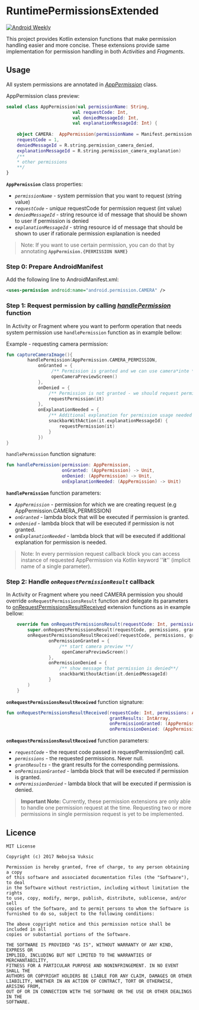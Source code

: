 # RuntimePermissionsExtended 

[![Android Weekly](https://img.shields.io/badge/Android%20Weekly-260-blue.svg)](http://androidweekly.net/issues/issue-260)

This project provides Kotlin extension functions that make permission handling easier and more concise.
These extensions provide same implementation for permission handling in both *Activities* and *Fragments*.

## Usage

All system permissions are annotated in *[AppPermission](https://github.com/Vuksa/KotlinoidRuntimePermission/blob/master/library/src/main/kotlin/com/techwolf/android/permissionhandler/AppPermission.kt)* class.

AppPermission class preview:
```kotlin
sealed class AppPermission(val permissionName: String,
                         val requestCode: Int,
                         val deniedMessageId: Int,
                         val explanationMessageId: Int) {
    
    object CAMERA:  AppPermission(permissionName = Manifest.permission.CAMERA, 
    requestCode = 1, 
    deniedMessageId = R.string.permission_camera_denied, 
    explanationMessageId = R.string.permission_camera_explanation)
    /** 
    * other permissions
    **/
}

```

**`AppPermission`** class properties:
* _`permissionName`_ - system permission that you want to request (string value)
* _`requestCode`_ - *unique* requestCode for permission request (int value)
* _`deniedMessageId`_ - string resource id of message that should be shown to user if permission is denied
* _`explanationMessageId`_ - string resource id of message that should be shown to user if rationale 
permission explanation is needed

>Note: If you want to use certain permission, you can do that by annotating **`AppPermision.{PERMISSION NAME}`**

### Step 0: Prepare AndroidManifest

Add the following line to AndroidManifest.xml:

```xml
<uses-permission android:name="android.permission.CAMERA" />
```

### Step 1: Request permission by calling *[handlePermission](https://github.com/Vuksa/KotlinoidRuntimePermission/blob/master/library/src/main/kotlin/com/techwolf/android/permissionhandler/PermissionHandler.kt#L61)* function

In Activity or Fragment where you want to perform operation that needs system permission use 
`handlePermission` function as in example bellow:

Example - requesting camera permission:
```kotlin
fun captureCameraImage(){
        handlePermission(AppPermission.CAMERA_PERMISSION,
            onGranted = {
                 /** Permission is granted and we can use camera*inte */
                 openCameraPreviewScreen()
            },
            onDenied = {
                /** Permission is not granted - we should request permission **/      
                requestPermission(it)
            },
            onExplanationNeeded = {
                /** Additional explanation for permission usage needed **/
                snackbarWithAction(it.explanationMessageId) {
                    requestPermission(it)
                }
            })
}
```

`handlePermission` function signature:
```kotlin
fun handlePermission(permission: AppPermission, 
                     onGranted: (AppPermission) -> Unit, 
                     onDenied: (AppPermission) -> Unit,
                     onExplanationNeeded: (AppPermission) -> Unit)
```

**`handlePermission`** function parameters:
* *`AppPermission`* - permission for which we are creating request (e.g AppPermission.CAMERA_PERMISSION)
* *`onGranted`* - lambda block that will be executed if permission is granted.
* *`onDenied`* - lambda block that will be executed if permission is not granted.
* *`onExplanationNeeded`* - lambda block that will be executed if additional explanation for permission is needed.


>Note: In every permission request callback block you can access instance of requested AppPermission via Kotlin keyword ''**it**'' (implicit name of a single parameter).

### Step 2: Handle *`onRequestPermissionResult`* callback

In Activity or Fragment where you need CAMERA permission you should override `onRequestPermissionsResult` function and delegate its parameters
to [onRequestPermissionsResultReceived](https://github.com/Vuksa/KotlinoidRuntimePermission/blob/master/library/src/main/kotlin/com/techwolf/android/permissionhandler/PermissionHandler.kt#L75) extension functions as in example bellow:

```kotlin
    override fun onRequestPermissionsResult(requestCode: Int, permissions: Array<out String>, grantResults: IntArray) {
        super.onRequestPermissionsResult(requestCode, permissions, grantResults)
        onRequestPermissionsResultReceived(requestCode, permissions, grantResults,
                onPermissionGranted = {
                    /** start camera preview **/
                     openCameraPreviewScreen()
                },
                onPermissionDenied = {
                    /** show message that permission is denied**/
                    snackbarWithoutAction(it.deniedMessageId)
                }
        )
    }
```

**`onRequestPermissionsResultReceived`** function signature:
```kotlin
fun onRequestPermissionsResultReceived(requestCode: Int, permissions: Array<out String>,
                                       grantResults: IntArray,
                                       onPermissionGranted: (AppPermission) -> Unit, 
                                       onPermissionDenied: (AppPermission) -> Unit)
```

**`onRequestPermissionsResultReceived`** function parameters: 
* *`requestCode`* - the request code passed in requestPermission(Int) call.
* *`permissions`* - the requested permissions. Never null.
* *`grantResults`* - the grant results for the corresponding permissions.
* *`onPermissionGranted`* - lambda block that will be executed if permission is granted.
* *`onPermissionDenied`* - lambda block that will be executed if permission is denied.


>**Important Note:** Currently, these permission extensions are only able to handle one permission request at the time. Requesting two or more permissions in single permission request is yet to be implemented.  

## Licence
```
MIT License

Copyright (c) 2017 Nebojsa Vuksic

Permission is hereby granted, free of charge, to any person obtaining a copy
of this software and associated documentation files (the "Software"), to deal
in the Software without restriction, including without limitation the rights
to use, copy, modify, merge, publish, distribute, sublicense, and/or sell
copies of the Software, and to permit persons to whom the Software is
furnished to do so, subject to the following conditions:

The above copyright notice and this permission notice shall be included in all
copies or substantial portions of the Software.

THE SOFTWARE IS PROVIDED "AS IS", WITHOUT WARRANTY OF ANY KIND, EXPRESS OR
IMPLIED, INCLUDING BUT NOT LIMITED TO THE WARRANTIES OF MERCHANTABILITY,
FITNESS FOR A PARTICULAR PURPOSE AND NONINFRINGEMENT. IN NO EVENT SHALL THE
AUTHORS OR COPYRIGHT HOLDERS BE LIABLE FOR ANY CLAIM, DAMAGES OR OTHER
LIABILITY, WHETHER IN AN ACTION OF CONTRACT, TORT OR OTHERWISE, ARISING FROM,
OUT OF OR IN CONNECTION WITH THE SOFTWARE OR THE USE OR OTHER DEALINGS IN THE
SOFTWARE.
```